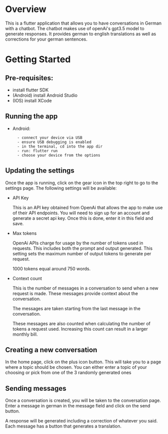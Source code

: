 # Overview

This is a flutter application that allows you to have conversations in German with a chatbot. The chatbot makes use of openAi's gpt3.5 model to generate responses. It provides german to english translations as well as corrections for your german sentences. 

# Getting Started

## Pre-requisites:

* install flutter SDK
* (Android) install Android Studio
* (IOS) install XCode

## Running the app

* Android:

        - connect your device via USB
        - ensure USB debugging is enabled
        - in the terminal, cd into the app dir
        - run: flutter run
        - choose your device from the options

## Updating the settings

Once the app is running, click on the gear icon in the top right to go to the settings page. The following settings will be available:

* API Key
        
    This is an API key obtained from OpenAi that allows the app to make use of their API endpoints. You will need to sign up for an account and generate a secret api key. Once this is done, enter it in this field and save.

* Max tokens

    OpenAi APIs charge for usage by the number of tokens used in requests. This includes both the prompt and output generated. This setting sets the maximum number of output tokens to generate per request.

    1000 tokens equal around 750 words.

* Context count

    This is the number of messages in a conversation to send when a new request is made. These messages provide context about the conversation.

    The messages are taken starting from the last message in the conversation.

    These messages are also counted when calculating the number of tokens a request used. Increasing this count can result in a larger monthly bill.

## Creating a new conversation

In the home page, click on the plus icon button. This will take you to a page where a topic should be chosen. You can either enter a topic of your choosing or pick from one of the 3 randomly generated ones

## Sending messages

Once a conversation is created, you will be taken to the conversation page. Enter a message in german in the message field and click on the send button.

A response will be generated including a correction of whatever you said. Each message has a button that generates a translation.